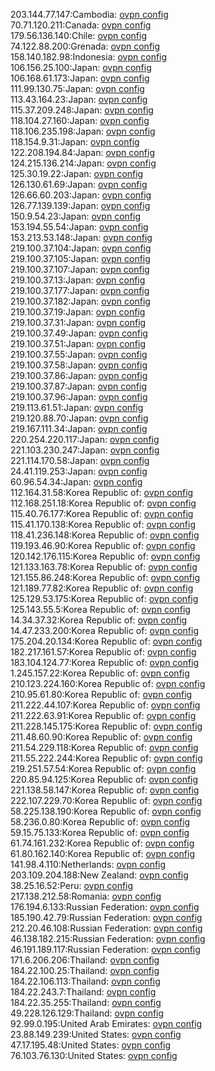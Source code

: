 203.144.77.147:Cambodia: [ovpn config](vpn/203_144_77_147.ovpn)  
70.71.120.211:Canada: [ovpn config](vpn/70_71_120_211.ovpn)  
179.56.136.140:Chile: [ovpn config](vpn/179_56_136_140.ovpn)  
74.122.88.200:Grenada: [ovpn config](vpn/74_122_88_200.ovpn)  
158.140.182.98:Indonesia: [ovpn config](vpn/158_140_182_98.ovpn)  
106.156.25.100:Japan: [ovpn config](vpn/106_156_25_100.ovpn)  
106.168.61.173:Japan: [ovpn config](vpn/106_168_61_173.ovpn)  
111.99.130.75:Japan: [ovpn config](vpn/111_99_130_75.ovpn)  
113.43.164.23:Japan: [ovpn config](vpn/113_43_164_23.ovpn)  
115.37.209.248:Japan: [ovpn config](vpn/115_37_209_248.ovpn)  
118.104.27.160:Japan: [ovpn config](vpn/118_104_27_160.ovpn)  
118.106.235.198:Japan: [ovpn config](vpn/118_106_235_198.ovpn)  
118.154.9.31:Japan: [ovpn config](vpn/118_154_9_31.ovpn)  
122.208.194.84:Japan: [ovpn config](vpn/122_208_194_84.ovpn)  
124.215.136.214:Japan: [ovpn config](vpn/124_215_136_214.ovpn)  
125.30.19.22:Japan: [ovpn config](vpn/125_30_19_22.ovpn)  
126.130.61.69:Japan: [ovpn config](vpn/126_130_61_69.ovpn)  
126.66.60.203:Japan: [ovpn config](vpn/126_66_60_203.ovpn)  
126.77.139.139:Japan: [ovpn config](vpn/126_77_139_139.ovpn)  
150.9.54.23:Japan: [ovpn config](vpn/150_9_54_23.ovpn)  
153.194.55.54:Japan: [ovpn config](vpn/153_194_55_54.ovpn)  
153.213.53.148:Japan: [ovpn config](vpn/153_213_53_148.ovpn)  
219.100.37.104:Japan: [ovpn config](vpn/219_100_37_104.ovpn)  
219.100.37.105:Japan: [ovpn config](vpn/219_100_37_105.ovpn)  
219.100.37.107:Japan: [ovpn config](vpn/219_100_37_107.ovpn)  
219.100.37.13:Japan: [ovpn config](vpn/219_100_37_13.ovpn)  
219.100.37.177:Japan: [ovpn config](vpn/219_100_37_177.ovpn)  
219.100.37.182:Japan: [ovpn config](vpn/219_100_37_182.ovpn)  
219.100.37.19:Japan: [ovpn config](vpn/219_100_37_19.ovpn)  
219.100.37.31:Japan: [ovpn config](vpn/219_100_37_31.ovpn)  
219.100.37.49:Japan: [ovpn config](vpn/219_100_37_49.ovpn)  
219.100.37.51:Japan: [ovpn config](vpn/219_100_37_51.ovpn)  
219.100.37.55:Japan: [ovpn config](vpn/219_100_37_55.ovpn)  
219.100.37.58:Japan: [ovpn config](vpn/219_100_37_58.ovpn)  
219.100.37.86:Japan: [ovpn config](vpn/219_100_37_86.ovpn)  
219.100.37.87:Japan: [ovpn config](vpn/219_100_37_87.ovpn)  
219.100.37.96:Japan: [ovpn config](vpn/219_100_37_96.ovpn)  
219.113.61.51:Japan: [ovpn config](vpn/219_113_61_51.ovpn)  
219.120.88.70:Japan: [ovpn config](vpn/219_120_88_70.ovpn)  
219.167.111.34:Japan: [ovpn config](vpn/219_167_111_34.ovpn)  
220.254.220.117:Japan: [ovpn config](vpn/220_254_220_117.ovpn)  
221.103.230.247:Japan: [ovpn config](vpn/221_103_230_247.ovpn)  
221.114.170.58:Japan: [ovpn config](vpn/221_114_170_58.ovpn)  
24.41.119.253:Japan: [ovpn config](vpn/24_41_119_253.ovpn)  
60.96.54.34:Japan: [ovpn config](vpn/60_96_54_34.ovpn)  
112.164.31.58:Korea Republic of: [ovpn config](vpn/112_164_31_58.ovpn)  
112.168.251.18:Korea Republic of: [ovpn config](vpn/112_168_251_18.ovpn)  
115.40.76.177:Korea Republic of: [ovpn config](vpn/115_40_76_177.ovpn)  
115.41.170.138:Korea Republic of: [ovpn config](vpn/115_41_170_138.ovpn)  
118.41.236.148:Korea Republic of: [ovpn config](vpn/118_41_236_148.ovpn)  
119.193.46.90:Korea Republic of: [ovpn config](vpn/119_193_46_90.ovpn)  
120.142.176.115:Korea Republic of: [ovpn config](vpn/120_142_176_115.ovpn)  
121.133.163.78:Korea Republic of: [ovpn config](vpn/121_133_163_78.ovpn)  
121.155.86.248:Korea Republic of: [ovpn config](vpn/121_155_86_248.ovpn)  
121.189.77.82:Korea Republic of: [ovpn config](vpn/121_189_77_82.ovpn)  
125.129.53.175:Korea Republic of: [ovpn config](vpn/125_129_53_175.ovpn)  
125.143.55.5:Korea Republic of: [ovpn config](vpn/125_143_55_5.ovpn)  
14.34.37.32:Korea Republic of: [ovpn config](vpn/14_34_37_32.ovpn)  
14.47.233.200:Korea Republic of: [ovpn config](vpn/14_47_233_200.ovpn)  
175.204.20.134:Korea Republic of: [ovpn config](vpn/175_204_20_134.ovpn)  
182.217.161.57:Korea Republic of: [ovpn config](vpn/182_217_161_57.ovpn)  
183.104.124.77:Korea Republic of: [ovpn config](vpn/183_104_124_77.ovpn)  
1.245.157.22:Korea Republic of: [ovpn config](vpn/1_245_157_22.ovpn)  
210.123.224.160:Korea Republic of: [ovpn config](vpn/210_123_224_160.ovpn)  
210.95.61.80:Korea Republic of: [ovpn config](vpn/210_95_61_80.ovpn)  
211.222.44.107:Korea Republic of: [ovpn config](vpn/211_222_44_107.ovpn)  
211.222.63.91:Korea Republic of: [ovpn config](vpn/211_222_63_91.ovpn)  
211.228.145.175:Korea Republic of: [ovpn config](vpn/211_228_145_175.ovpn)  
211.48.60.90:Korea Republic of: [ovpn config](vpn/211_48_60_90.ovpn)  
211.54.229.118:Korea Republic of: [ovpn config](vpn/211_54_229_118.ovpn)  
211.55.222.244:Korea Republic of: [ovpn config](vpn/211_55_222_244.ovpn)  
219.251.57.54:Korea Republic of: [ovpn config](vpn/219_251_57_54.ovpn)  
220.85.94.125:Korea Republic of: [ovpn config](vpn/220_85_94_125.ovpn)  
221.138.58.147:Korea Republic of: [ovpn config](vpn/221_138_58_147.ovpn)  
222.107.229.70:Korea Republic of: [ovpn config](vpn/222_107_229_70.ovpn)  
58.225.138.190:Korea Republic of: [ovpn config](vpn/58_225_138_190.ovpn)  
58.236.0.80:Korea Republic of: [ovpn config](vpn/58_236_0_80.ovpn)  
59.15.75.133:Korea Republic of: [ovpn config](vpn/59_15_75_133.ovpn)  
61.74.161.232:Korea Republic of: [ovpn config](vpn/61_74_161_232.ovpn)  
61.80.162.140:Korea Republic of: [ovpn config](vpn/61_80_162_140.ovpn)  
141.98.4.110:Netherlands: [ovpn config](vpn/141_98_4_110.ovpn)  
203.109.204.188:New Zealand: [ovpn config](vpn/203_109_204_188.ovpn)  
38.25.16.52:Peru: [ovpn config](vpn/38_25_16_52.ovpn)  
217.138.212.58:Romania: [ovpn config](vpn/217_138_212_58.ovpn)  
176.194.6.133:Russian Federation: [ovpn config](vpn/176_194_6_133.ovpn)  
185.190.42.79:Russian Federation: [ovpn config](vpn/185_190_42_79.ovpn)  
212.20.46.108:Russian Federation: [ovpn config](vpn/212_20_46_108.ovpn)  
46.138.182.215:Russian Federation: [ovpn config](vpn/46_138_182_215.ovpn)  
46.191.189.117:Russian Federation: [ovpn config](vpn/46_191_189_117.ovpn)  
171.6.206.206:Thailand: [ovpn config](vpn/171_6_206_206.ovpn)  
184.22.100.25:Thailand: [ovpn config](vpn/184_22_100_25.ovpn)  
184.22.106.113:Thailand: [ovpn config](vpn/184_22_106_113.ovpn)  
184.22.243.7:Thailand: [ovpn config](vpn/184_22_243_7.ovpn)  
184.22.35.255:Thailand: [ovpn config](vpn/184_22_35_255.ovpn)  
49.228.126.129:Thailand: [ovpn config](vpn/49_228_126_129.ovpn)  
92.99.0.195:United Arab Emirates: [ovpn config](vpn/92_99_0_195.ovpn)  
23.88.149.239:United States: [ovpn config](vpn/23_88_149_239.ovpn)  
47.17.195.48:United States: [ovpn config](vpn/47_17_195_48.ovpn)  
76.103.76.130:United States: [ovpn config](vpn/76_103_76_130.ovpn)  
